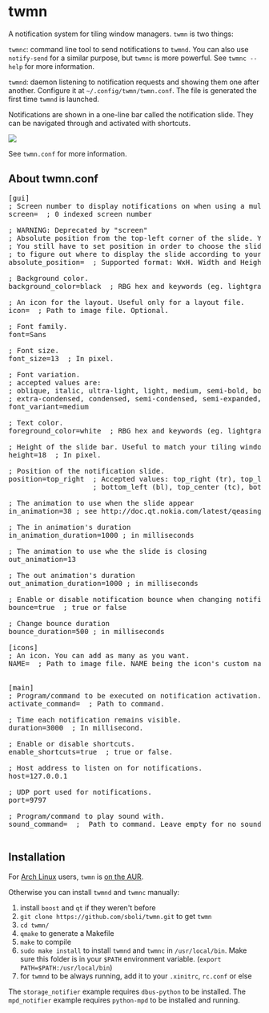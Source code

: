 twmn
====
A notification system for tiling window managers. `twmn` is two things:

`twmnc`: command line tool to send notifications to `twmnd`. You can also use `notify-send` for a similar purpose, but `twmnc` is more powerful. See `twmnc --help` for more information.

`twmnd`: daemon listening to notification requests and showing them one after another. Configure it at `~/.config/twmn/twmn.conf`. The file is generated the first time `twmnd` is launched.

Notifications are shown in a one-line bar called the notification slide. They can be navigated through and activated with shortcuts.

![](https://github.com/sboli/twmn/blob/master/screencast.gif)

See `twmn.conf` for more information.


About twmn.conf
---------------
<pre>
[gui]
; Screen number to display notifications on when using a multi-head desktop.
screen=  ; 0 indexed screen number

; WARNING: Deprecated by "screen"
; Absolute position from the top-left corner of the slide. You may need it for a multi-screen setup.
; You still have to set position in order to choose the slide animation. If empty, twmnd will try
; to figure out where to display the slide according to your desktop size and the slide position.
absolute_position=  ; Supported format: WxH. Width and Height being integers.

; Background color.
background_color=black  ; RBG hex and keywords (eg. lightgray) are supported.

; An icon for the layout. Useful only for a layout file.
icon=  ; Path to image file. Optional.

; Font family.
font=Sans

; Font size.
font_size=13  ; In pixel.

; Font variation.
; accepted values are:
; oblique, italic, ultra-light, light, medium, semi-bold, bold, ultra-bold, heavy, ultra-condensed,
; extra-condensed, condensed, semi-condensed, semi-expanded, expanded, extra-expanded, ultra-expanded.
font_variant=medium

; Text color.
foreground_color=white  ; RBG hex and keywords (eg. lightgray) are supported.

; Height of the slide bar. Useful to match your tiling window manager's bar.
height=18  ; In pixel.

; Position of the notification slide.
position=top_right  ; Accepted values: top_right (tr), top_left (tl), bottom_right (br),
                    ; bottom_left (bl), top_center (tc), bottom_center (bc), center (c).

; The animation to use when the slide appear
in_animation=38 ; see http://doc.qt.nokia.com/latest/qeasingcurve.html#Type-enum for types

; The in animation's duration
in_animation_duration=1000 ; in milliseconds

; The animation to use whe the slide is closing
out_animation=13

; The out animation's duration
out_animation_duration=1000 ; in milliseconds

; Enable or disable notification bounce when changing notification
bounce=true  ; true or false

; Change bounce duration
bounce_duration=500 ; in milliseconds

[icons]
; An icon. You can add as many as you want.
NAME=  ; Path to image file. NAME being the icon's custom name.


[main]
; Program/command to be executed on notification activation.
activate_command=  ; Path to command.

; Time each notification remains visible.
duration=3000  ; In millisecond.

; Enable or disable shortcuts.
enable_shortcuts=true  ; true or false.

; Host address to listen on for notifications.
host=127.0.0.1

; UDP port used for notifications.
port=9797

; Program/command to play sound with.
sound_command=  ;  Path to command. Leave empty for no sound.

</pre>


Installation
------------

For [Arch Linux](http://www.archlinux.org/) users, `twmn` is [on the AUR](https://aur.archlinux.org/packages/twmn-git/).

Otherwise you can install `twmnd` and `twmnc` manually:

1. install `boost` and `qt` if they weren't before
2. `git clone https://github.com/sboli/twmn.git` to get `twmn`
3. `cd twmn/`
4. `qmake` to generate a Makefile
5. `make` to compile
6. `sudo make install` to install `twmnd` and `twmnc` in `/usr/local/bin`. Make sure this folder is in your `$PATH` environment variable. (`export PATH=$PATH:/usr/local/bin`)
7. for `twmnd` to be always running, add it to your `.xinitrc`, `rc.conf` or else

The `storage_notifier` example requires `dbus-python` to be installed. The `mpd_notifier` example requires `python-mpd` to be installed and running.
